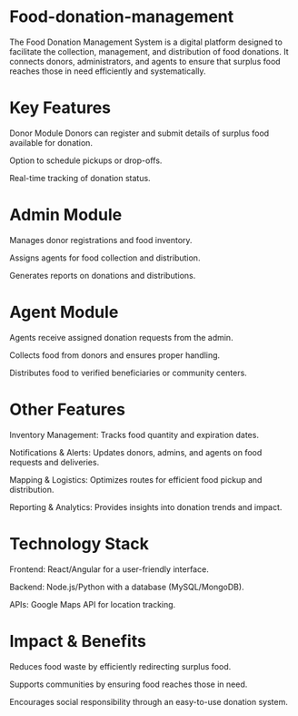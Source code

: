 # Food-donation-management

The Food Donation Management System is a digital platform designed to facilitate the collection, management, and distribution of food donations. It connects donors, administrators, and agents to ensure that surplus food reaches those in need efficiently and systematically.

# Key Features

Donor Module
Donors can register and submit details of surplus food available for donation.

Option to schedule pickups or drop-offs.

Real-time tracking of donation status.

# Admin Module
Manages donor registrations and food inventory.

Assigns agents for food collection and distribution.

Generates reports on donations and distributions.

# Agent Module
Agents receive assigned donation requests from the admin.

Collects food from donors and ensures proper handling.

Distributes food to verified beneficiaries or community centers.

# Other Features
Inventory Management: Tracks food quantity and expiration dates.

Notifications & Alerts: Updates donors, admins, and agents on food requests and deliveries.

Mapping & Logistics: Optimizes routes for efficient food pickup and distribution.

Reporting & Analytics: Provides insights into donation trends and impact.

# Technology Stack
Frontend: React/Angular for a user-friendly interface.

Backend: Node.js/Python with a database (MySQL/MongoDB).

APIs: Google Maps API for location tracking.

# Impact & Benefits
Reduces food waste by efficiently redirecting surplus food.

Supports communities by ensuring food reaches those in need.

Encourages social responsibility through an easy-to-use donation system.

